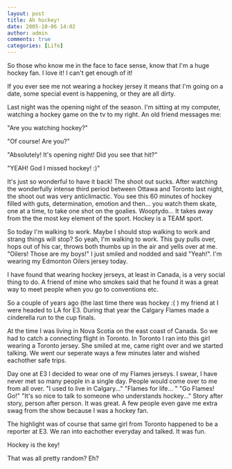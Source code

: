 ```yaml
---
layout: post
title: Ah hockey!
date: 2005-10-06 14:02
author: admin
comments: true
categories: [Life]
---
```

So those who know me in the face to face sense, know that I&apos;m a huge hockey fan.  I love it!  I can&apos;t get enough of it!

If you ever see me not wearing a hockey jersey it means that I&apos;m going on a date, some special event is happening, or they are all dirty.

Last night was the opening night of the season.  I&apos;m sitting at my computer, watching a hockey game on the tv to my right.  An old friend messages me:

"Are you watching hockey?"

"Of course!  Are you?"

"Absolutely!  It&apos;s opening night!  Did you see that hit?"

"YEAH!  God I missed hockey! :)"

It&apos;s just so wonderful to have it back!  The shoot out sucks.  After watching the wonderfully intense third period between Ottawa and Toronto last night, the shoot out was very anticlimactic.  You see this 60 minutes of hockey filled with guts, determination, emotion and then... you watch them skate, one at a time, to take one shot on the goalies.  Wooptydo...  It takes away from the the most key element of the sport.  Hockey is a TEAM sport.

So today I&apos;m walking to work.  Maybe I should stop walking to work and strang things will stop?  So yeah, I&apos;m walking to work.  This guy pulls over, hops out of his car, throws both thumbs up in the air and yells over at me.  "Oilers!  Those are my boys!"  I just smiled and nodded and said "Yeah!".  I&apos;m wearing my Edmonton Oilers jersey today.

I have found that wearing hockey jerseys, at least in Canada, is a very social thing to do.  A friend of mine who smokes said that he found it was a great way to meet people when you go to conventions etc.

So a couple of years ago (the last time there was hockey :( ) my friend at I were headed to LA for E3.  During that year the Calgary Flames made a cinderella run to the cup finals.

At the time I was living in Nova Scotia on the east coast of Canada.  So we had to catch a connecting flight in Toronto.  In Toronto I ran into this girl wearing a Toronto jersey.  She smiled at me, came right over and we started talking.  We went our seperate ways a few minutes later and wished eachother safe trips.

Day one at E3 I decided to wear one of my Flames jerseys.  I swear, I have never met so many people in a single day.  People would come over to me from all over.  "I used to live in Calgary..." "Flames for life... " "Go Flames! Go!" "It&apos;s so nice to talk to someone who understands hockey..." Story after story, person after person.  It was great.  A few people even gave me extra swag from the show because I was a hockey fan.

The highlight was of course that same girl from Toronto happened to be a reporter at E3.  We ran into eachother everyday and talked.  It was fun.

Hockey is the key!

That was all pretty random?  Eh?
